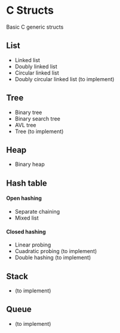 # C Structs
Basic C generic structs


## List

* Linked list 
* Doubly linked list
* Circular linked list
* Doubly circular linked list (to implement)

## Tree

* Binary tree
* Binary search tree
* AVL tree
* Tree (to implement)

## Heap

* Binary heap

## Hash table

#### Open hashing

* Separate chaining
* Mixed list

#### Closed hashing

* Linear probing
* Cuadratic probing (to implement)
* Double hashing (to implement)

## Stack

* (to implement)

## Queue

* (to implement)